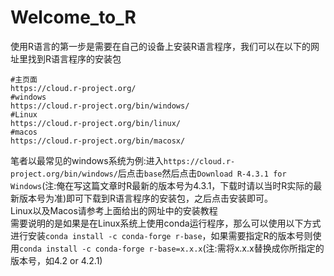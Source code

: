# Welcome\_to\_R

使用R语言的第一步是需要在自己的设备上安装R语言程序，我们可以在以下的网址里找到R语言程序的安装包&#x20;

```
#主页面
https://cloud.r-project.org/
#windows
https://cloud.r-project.org/bin/windows/
#Linux
https://cloud.r-project.org/bin/linux/
#macos
https://cloud.r-project.org/bin/macosx/
```

笔者以最常见的windows系统为例:进入`https://cloud.r-project.org/bin/windows/`后点击`base`然后点击`Download R-4.3.1 for Windows`(注:俺在写这篇文章时R最新的版本号为4.3.1，下载时请以当时R实际的最新版本号为准)即可下载到R语言程序的安装包，之后点击安装即可。\
Linux以及Macos请参考上面给出的网址中的安装教程\
需要说明的是如果是在Linux系统上使用conda运行程序，那么可以使用以下方式进行安装`conda install -c conda-forge r-base`，如果需要指定R的版本号则使用`conda install -c conda-forge r-base=x.x.x`(注:需将x.x.x替换成你所指定的版本号，如4.2 or 4.2.1)
